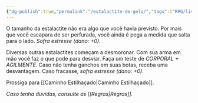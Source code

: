 ```yaml
---
{"dg-publish":true,"permalink":"/estalactite-de-gelo/","tags":["RPG/livro-jogo/Aasthar/story-points"],"created":"2024-12-26T19:29:11.642-05:00","updated":"2025-01-12T12:58:33.390-05:00"}
---
```



O tamanho da estalactite não era algo que você havia previsto. Por mais que você escapara de ser perfurada, você ainda é pega a medida que salta para o lado. *Sofra estresse (dano: +0)*.

Diversas outras estalactites começam a desmoronar. Com sua arma em mão você faz o que pode para desviar. Faça um teste de *CORPORAL + AGILMENTE*. Caso não tenha ganchos em suas botas, receba uma desvantagem. Caso fracasse, *sofra estresse (dano: +0)*.

Prossiga para [[Caminho Estilhaçado\|Caminho Estilhaçado]].

*Caso tenha dúvidas, consulte as [[Regras\|Regras]].*
